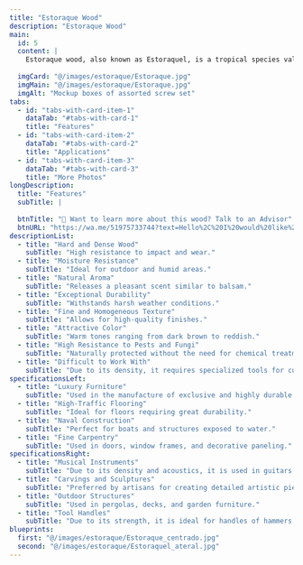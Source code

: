 ```yaml
---
title: "Estoraque Wood"
description: "Estoraque Wood"
main:
  id: 5
  content: |
    Estoraque wood, also known as Estoraquel, is a tropical species valued for its hardness, durability, and distinctive aroma. Its color ranges from dark brown to reddish, with fine veins that give it an aesthetically appealing appearance. It is a dense and heavy wood with high resistance to moisture and pest attacks, making it an excellent choice for high-wear applications.
    
  imgCard: "@/images/estoraque/Estoraque.jpg"
  imgMain: "@/images/estoraque/Estoraque.jpg"
  imgAlt: "Mockup boxes of assorted screw set"
tabs:
  - id: "tabs-with-card-item-1"
    dataTab: "#tabs-with-card-1"
    title: "Features"
  - id: "tabs-with-card-item-2"
    dataTab: "#tabs-with-card-2"
    title: "Applications"
  - id: "tabs-with-card-item-3"
    dataTab: "#tabs-with-card-3"
    title: "More Photos"
longDescription:
  title: "Features"
  subTitle: |
    
  btnTitle: "📲 Want to learn more about this wood? Talk to an Advisor"
  btnURL: "https://wa.me/51975733744?text=Hello%2C%20I%20would%20like%20to%20know%20more%20about%20the%20Estoraque%20wood%20available%20at%20Cheaper%20Buy."
descriptionList:
  - title: "Hard and Dense Wood"
    subTitle: "High resistance to impact and wear."
  - title: "Moisture Resistance"
    subTitle: "Ideal for outdoor and humid areas."
  - title: "Natural Aroma"
    subTitle: "Releases a pleasant scent similar to balsam."
  - title: "Exceptional Durability"
    subTitle: "Withstands harsh weather conditions."
  - title: "Fine and Homogeneous Texture"
    subTitle: "Allows for high-quality finishes."
  - title: "Attractive Color"
    subTitle: "Warm tones ranging from dark brown to reddish."
  - title: "High Resistance to Pests and Fungi"
    subTitle: "Naturally protected without the need for chemical treatments."
  - title: "Difficult to Work With"
    subTitle: "Due to its density, it requires specialized tools for cutting and carving."
specificationsLeft:
  - title: "Luxury Furniture"
    subTitle: "Used in the manufacture of exclusive and highly durable furniture."
  - title: "High-Traffic Flooring"
    subTitle: "Ideal for floors requiring great durability."
  - title: "Naval Construction"
    subTitle: "Perfect for boats and structures exposed to water."
  - title: "Fine Carpentry"
    subTitle: "Used in doors, window frames, and decorative paneling."
specificationsRight:
  - title: "Musical Instruments"
    subTitle: "Due to its density and acoustics, it is used in guitars and percussion instruments."
  - title: "Carvings and Sculptures"
    subTitle: "Preferred by artisans for creating detailed artistic pieces."
  - title: "Outdoor Structures"
    subTitle: "Used in pergolas, decks, and garden furniture."
  - title: "Tool Handles"
    subTitle: "Due to its strength, it is ideal for handles of hammers, axes, and heavy-duty tools."
blueprints:
  first: "@/images/estoraque/Estoraque_centrado.jpg"
  second: "@/images/estoraque/Estoraquel_ateral.jpg"
---
```

